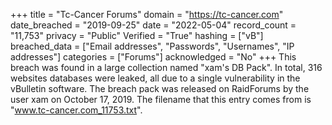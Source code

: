 +++
title = "Tc-Cancer Forums"
domain = "https://tc-cancer.com"
date_breached = "2019-09-25"
date = "2022-05-04"
record_count = "11,753"
privacy = "Public"
Verified = "True"
hashing = ["vB"]
breached_data = ["Email addresses", "Passwords", "Usernames", "IP addresses"]
categories = ["Forums"]
acknowledged = "No"
+++
This breach was found in a large collection named "xam's DB Pack". In total, 316 websites databases were leaked, all due to a single vulnerability in the vBulletin software. The breach pack was released on RaidForums by the user xam on October 17, 2019. The filename that this entry comes from is "www.tc-cancer.com_11753.txt".

